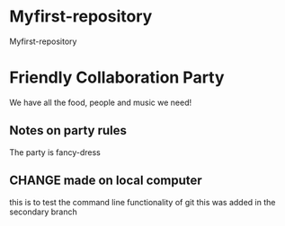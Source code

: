 # Myfirst-repository
Myfirst-repository

# Friendly Collaboration Party
We have all the food, people and music we need!

## Notes on party rules
The party is fancy-dress

## CHANGE made on local computer
this is to test the command line functionality of git
this was added in the secondary branch
